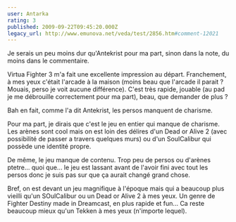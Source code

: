 ```yaml
---
user: Antarka
rating: 3
published: 2009-09-22T09:45:20.000Z
legacy_url: http://www.emunova.net/veda/test/2856.htm#comment-12021
---
```

Je serais un peu moins dur qu'Antekrist pour ma part, sinon dans la note, du moins dans le commentaire.

Virtua Fighter 3 m'a fait une excellente impression au départ. Franchement, à mes yeux c'était l'arcade à la maison (moins beau que l'arcade il parait ? Mouais, perso je voit aucune différence). C'est très rapide, jouable (au pad je me débrouille correctement pour ma part), beau, que demander de plus ?

Bah en fait, comme l'a dit Antekrist, les persos manquent de charisme. 

Pour ma part, je dirais que c'est le jeu en entier qui manque de charisme. Les arènes sont cool mais on est loin des délires d'un Dead or Alive 2 (avec possibilité de passer a travers quelques murs) ou d'un SoulCalibur qui possède une identité propre.

De même, le jeu manque de contenu. Trop peu de persos ou d'arènes ptetre... quoi que... le jeu est lassant avant de l'avoir fini avec tout les persos donc je suis pas sur que ça aurait changé grand chose.

Bref, on est devant un jeu magnifique à l'époque mais qui a beaucoup plus vieilli qu'un SOulCalibur ou un Dead or Alive 2 à mes yeux. Un genre de Fighter Destiny made in Dreamcast, en plus rapide et fun... Ca reste beaucoup mieux qu'un Tekken à mes yeux (n'importe lequel).